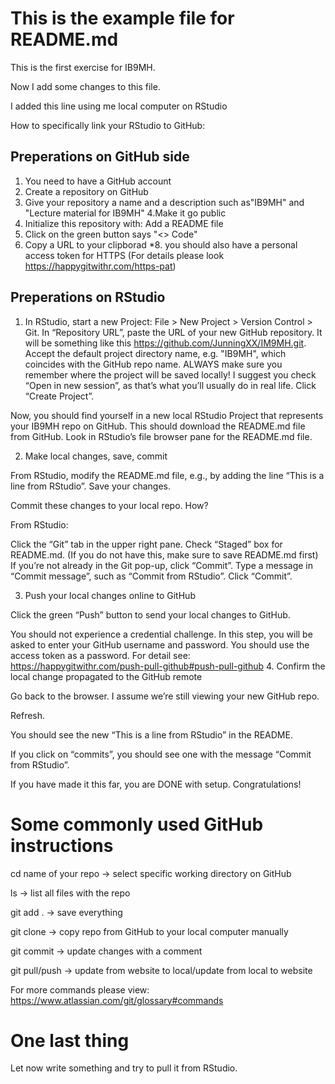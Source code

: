 # This is the example file for README.md 

This is the first exercise for IB9MH. 

Now I add some changes to this file. 

I added this line using me local computer on RStudio

How to specifically link your RStudio to GitHub:

## Preperations on GitHub side
1. You need to have a GitHub account
2. Create a repository on GitHub 
3. Give your repository a name and a description such as"IB9MH" and "Lecture material for IB9MH"
4.Make it go public
5. Initialize this repository with: Add a README file
6. Click on the green button says "<> Code"
7. Copy a URL to your clipborad
*8. you should also have a personal access token for HTTPS (For details please look https://happygitwithr.com/https-pat)


## Preperations on RStudio
1. In RStudio, start a new Project:
  File > New Project > Version Control > Git. In “Repository URL”, paste the URL of your new GitHub repository. It will be something like this https://github.com/JunningXX/IM9MH.git.
  Accept the default project directory name, e.g. "IB9MH", which coincides with the GitHub repo name.
  ALWAYS make sure you remember where the project will be saved locally!
  I suggest you check “Open in new session”, as that’s what you’ll usually do in real life.
  Click “Create Project”.

Now, you should find yourself in a new local RStudio Project that represents your IB9MH repo on GitHub. This should download the README.md file from GitHub. Look in RStudio’s file browser pane for the README.md file.

2. Make local changes, save, commit

From RStudio, modify the README.md file, e.g., by adding the line “This is a line from RStudio”. Save your changes.

Commit these changes to your local repo. How?

From RStudio:

Click the “Git” tab in the upper right pane.
Check “Staged” box for README.md. (If you do not have this, make sure to save README.md first)
If you’re not already in the Git pop-up, click “Commit”.
Type a message in “Commit message”, such as “Commit from RStudio”.
Click “Commit”.

3. Push your local changes online to GitHub

Click the green “Push” button to send your local changes to GitHub.

You should not experience a credential challenge. In this step, you will be asked to enter your GitHub username and password. You should use the access token as a password. For detail see: https://happygitwithr.com/push-pull-github#push-pull-github 
4. Confirm the local change propagated to the GitHub remote

Go back to the browser. I assume we’re still viewing your new GitHub repo.

Refresh.

You should see the new “This is a line from RStudio” in the README.

If you click on “commits”, you should see one with the message “Commit from RStudio”.

If you have made it this far, you are DONE with setup. Congratulations!

# Some commonly used GitHub instructions

cd name of your repo -> select specific working directory on GitHub

ls -> list all files with the repo

git add . -> save everything 

git clone -> copy repo from GitHub to your local computer manually

git commit -> update changes with a comment

git pull/push -> update from website to local/update from local to website

For more commands please view: https://www.atlassian.com/git/glossary#commands

# One last thing
Let now write something and try to pull it from RStudio.


